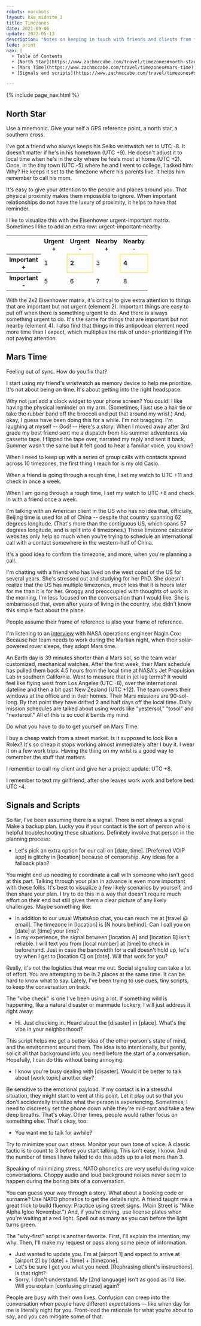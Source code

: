 ```yaml
---
robots: norobots
layout: kao_midnite_3
title: Timezones
date: 2021-09-06
update: 2022-05-13
description: "Notes on keeping in touch with friends and clients from far away. Better long-distance communication starts with your state of mind."
lede: print
nav: |  
  + Table of Contents
  + [North Star](https://www.zachmccabe.com/travel/timezones#north-star)
  + [Mars Time](https://www.zachmccabe.com/travel/timezones#mars-time)
  + [Signals and scripts](https://www.zachmccabe.com/travel/timezones#signals-and-scripts)

---
```



{% include page_nav.html %}

## North Star

Use a mnemonic. Give your self a GPS reference point, a north star, a southern cross.

I've got a friend who always keeps his Seiko wristwatch set to UTC -8. It doesn't matter if he's in his hometown (UTC +9). He doesn't adjust it to local time when he's in the city where he feels most at home (UTC +2). Once, in the tiny town (UTC -5) where he and I went to college, I asked him: Why? He keeps it set to the timezone where his parents live. It helps him remember to call his mom.

It's easy to give your attention to the people and places around you. That physical proximity makes them impossible to ignore. When important relationships do not have the luxury of proximity, it helps to have that reminder.

I like to visualize this with the Eisenhower urgent-important matrix. Sometimes I like to add an extra row: urgent-important-nearby.

<table class="kaoPUSH kaoBoxy">
  <tr>
    <td></td>
    <th scope="row">Urgent<br/>+</th>
    <th scope="row">Urgent<br/>-</th>
    <th scope="row">Nearby<br/>+</th>
    <th scope="row">Nearby<br/>-</th>
  </tr>
  <tr>
    <th scope="col">Important<br/>+</th>
    <td>1</td>
    <td style="border:1px solid gold; font-weight:bold;">2</td>
    <td>3</td>
    <td style="border:1px solid gold; font-weight:bold;">4</td>
  </tr>
  <tr>
    <th scope="col">Important<br/>-</th>
    <td>5</td>
    <td>6</td>
    <td>7</td>
    <td>8</td>
  </tr>
</table>

With the 2x2 Eisenhower matrix, it's critical to give extra attention to things that are important but not urgent (element 2). Important things are easy to put off when there is something urgent to do. And there is always something urgent to do. It's the same for things that are important but not nearby (element 4). I also find that things in this antipodean element need more time than I expect, which multiplies the risk of under-prioritizing if I'm not paying attention.



## Mars Time

Feeling out of sync. How do you fix that?

I start using my friend's wristwatch as memory device to help me prioritize. It's not about being on time. It's about getting into the right headspace.

Why not just add a clock widget to your phone screen? You could! I like having the physical reminder on my arm. (Sometimes, I just use a hair tie or take the rubber band off the broccoli and put that around my wrist.) And, okay, I guess have been doing this for a while. I'm not bragging. I'm laughing at myself -- God! -- Here's a story: When I moved away after 3rd grade my best friend sent me a dispatch from his summer adventures via cassette tape. I flipped the tape over, narrated my reply and sent it back. Summer wasn't the same but it felt good to hear a familiar voice, you know?

When I need to keep up with a series of group calls with contacts spread across 10 timezones, the first thing I reach for is my old Casio.

When a friend is going through a rough time, I set my watch to UTC +11 and check in once a week.

When I am going through a rough time, I set my watch to UTC +8 and check in with a friend once a week.

I'm talking with an American client in the US who has no idea that, officially, Beijing time is used for all of China -- despite that country spanning 62 degrees longitude. (That's more than the contiguous US, which spans 57 degrees longitude, and is split into 4 timezones.) Those timezone calculator websites only help so much when you're trying to schedule an international call with a contact somewhere in the western-half of China.

It's a good idea to confirm the timezone, and more, when you're planning a call.

I'm chatting with a friend who has lived on the west coast of the US for several years. She's stressed out and studying for her PhD. She doesn't realize that the US has multiple timezones, much less that it is hours later for me than it is for her. Groggy and preoccupied with thoughts of work in the morning, I'm less focused on the conversation than I would like. She is embarrassed that, even after years of living in the country, she didn't know this simple fact about the place.

People assume their frame of reference is also your frame of reference.

I'm listening to an [interview] with NASA operations engineer Nagin Cox: Because her team needs to work during the Martian night, when their solar-powered rover sleeps, they adopt Mars time.

An Earth day is 39 minutes shorter than a Mars sol, so the team wear customized, mechanical watches. After the first week, their Mars schedule has pulled them back 4.5 hours from the local time at NASA's Jet Propulsion Lab in southern California. Want to measure that in jet lag terms? It would feel like flying west from Los Angeles (UTC -8), over the international dateline and then a bit past New Zealand (UTC +12). The team covers their windows at the office and in their homes. Their Mars missions are 90-sol-long. By that point they have drifted 2 and half days off the local time. Daily mission schedules are talked about using words like "yestersol," "tosol" and "nextersol." All of this is so cool it bends my mind.

Do what you have to do to get yourself on Mars Time.

I buy a cheap watch from a street market. Is it supposed to look like a Rolex? It's so cheap it stops working almost immediately after I buy it. I wear it on a few work trips. Having the thing on my wrist is a good way to remember the stuff that matters.

I remember to call my client and give her a project update: UTC +8.

I remember to text my girlfriend, after she leaves work work and before bed: UTC -4.



## Signals and Scripts

So far, I've been assuming there is a signal. There is not always a signal. Make a backup plan. Lucky you if your contact is the sort of person who is helpful troubleshooting these situations. Definitely involve that person in the planning process:

- Let's pick an extra option for our call on \[date, time\]. \[Preferred VOIP app\] is glitchy in \[location\] because of censorship. Any ideas for a fallback plan?

You might end up needing to coordinate a call with someone who isn't good at this part. Talking through your plan in advance is even more important with these folks. It's best to visualize a few likely scenarios by yourself, and then share your plan. I try to do this in a way that doesn't require much effort on their end but still gives them a clear picture of any likely challenges. Maybe something like:

- In addition to our usual WhatsApp chat, you can reach me at \[travel @ email\]. The timezone in \[location\] is \[N hours behind\]. Can I call you on \[date\] at \[time\] your time?
- In my experience, the signal between \[location A\] and \[location B\] isn't reliable. I will text you from \[local number\] at \[time\] to check in beforehand. Just in case the bandwidth for a call doesn't hold up, let's try when I get to \[location C\] on \[date\]. Will that work for you?

Really, it's not the logistics that wear me out. Social signaling can take a lot of effort. You are attempting to be in 2 places at the same time. It can be hard to know what to say. Lately, I've been trying to use cues, tiny scripts, to keep the conversation on track.

The "vibe check" is one I've been using a lot. If something wild is happening, like a natural disaster or manmade fuckery, I will just address it right away:

- Hi. Just checking in. Heard about the \[disaster\] in \[place\]. What's the vibe in your neighborhood?

This script helps me get a better idea of the other person's state of mind, and the environment around them. The idea is to intentionally, but gently, solicit all that background info you need before the start of a conversation.  Hopefully, I can do this without being annoying:

- I know you're busy dealing with \[disaster\]. Would it be better to talk about \[work topic\] another day?

Be sensitive to the emotional payload. If my contact is in a stressful situation, they might start to vent at this point. Let it play out so that you don't accidentally trivialize what the person is experiencing. Sometimes, I need to discreetly set the phone down while they're mid-rant and take a few deep breaths. That's okay. Other times, people would rather focus on something else. That's okay, too:

- You want me to talk for awhile?

Try to minimize your own stress. Monitor your own tone of voice. A classic tactic is to count to 3 before you start talking.  This isn't easy, I know. And the number of times I have failed to do this adds up to a lot more than 3.

Speaking of minimizing stress, NATO phonetics are very useful during voice conversations. Choppy audio and loud background noises never seem to happen during the boring bits of a conversation.

You can guess your way through a story. What about a booking code or surname? Use NATO phonetics to get the details right. A friend taught me a great trick to build fluency: Practice using street signs. (Main Street is "Mike Alpha Igloo November.") And, if you're driving, use license plates when you're waiting at a red light. Spell out as many as you can before the light turns green.

The "why-first" script is another favorite. First, I'll explain the intention, my why. Then, I'll make my request or pass along some piece of information.

- Just wanted to update you. I'm at \[airport 1\] and expect to arrive at \[airport 2\] by \[date\] + \[time\] + \[timezone\].
- Let's be sure I get you what you need. \[Rephrasing client's instructions\]. Is that right?
- Sorry, I don't understand. My \[2nd language\] isn't as good as I'd like. Will you explain \[confusing phrase\] again?

People are busy with their own lives. Confusion can creep into the conversation when people have different expectations -- like when day for me is literally night for you. Front-load the rationale for what you're about to say, and you can mitigate some of that.



[interview]: https://www.npr.org/2021/02/05/964218185/nagin-cox-what-does-time-on-mars-teach-us-about-time-on-earth
